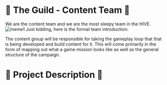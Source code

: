 # 🥱 The Guild - Content Team 🥱 
We are the content team and we are the most sleepy team in the HIVE. 
![meme1](https://i0.wp.com/www.lead.app/wp-content/uploads/2023/08/How-to-Create-MS-Teams-Memes-LEAD.bot_-1.png?fit=1200%2C628&ssl=1![image](https://github.com/user-attachments/assets/f9242f5c-5b88-420e-8dcc-3e1dd07dd62c)
)
Just kidding, here is the formal team introduction: 

The content group will be responsible for taking the gameplay loop that that is being developed and build content for it. This will come primarily in the form of mapping out what a game mission looks like as well as the general structure of the campaign.

# 🎯 Project Description 🎯 
## 
